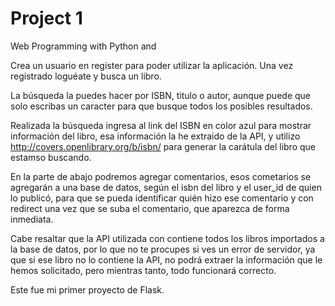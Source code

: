 # Project 1

Web Programming with Python and


Crea un usuario en register para poder utilizar la aplicación. Una vez registrado
loguéate y busca un libro.

La búsqueda la puedes hacer por ISBN, titulo o autor, aunque puede que solo escribas un
caracter para que busque todos los posibles resultados.

Realizada la búsqueda ingresa al link del ISBN en color azul para mostrar información del
libro, esa información la he extraido de la API, y utilizo http://covers.openlibrary.org/b/isbn/
para generar la carátula del libro que estamso buscando.

En la parte de abajo podremos agregar comentarios, esos cometarios se agregarán a una base
de datos, según el isbn del libro y el user_id de quien lo publicó, para que se pueda identificar
quién hizo ese comentario y con redirect una vez que se suba el comentario, que aparezca de forma
inmediata.

Cabe resaltar que la API utilizada con contiene todos los libros importados a la base de datos,
por lo que no te procupes si ves un error de servidor, ya que si ese libro no lo contiene la API,
no podrá extraer la información que le hemos solicitado, pero mientras tanto, todo funcionará correcto.

Este fue mi primer proyecto de Flask.